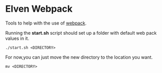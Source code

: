 # Elven Webpack

Tools to help with the use of [webpack](https://webpack.js.org/guides/getting-started/).

Running the **start.sh** script should set up
a folder with default web pack values in it.

    ./start.sh <DIRECTORY>

For now,you can just move the new directory
to the location you want.

    mv <DIRECTORY>
